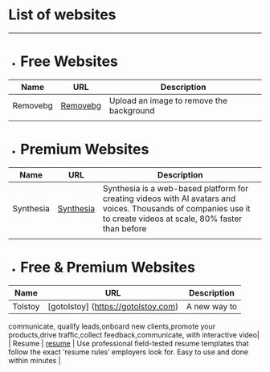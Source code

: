 # List of websites

---------------------------------------
- # Free Websites
| Name        |     URL     | Description |
| ----------- | ----------- | ----------- |
|    Removebg   | [Removebg](https://remove.bg)     |    Upload an image to remove the background         |
|    |         |             |

- # Premium Websites
| Name        |     URL     | Description |
| ----------- | ----------- | ----------- |
| Synthesia     | [Synthesia](https://Synthesia.io)      |    Synthesia is a web-based platform for creating videos with AI avatars and voices. Thousands of companies use it to create videos at scale, 80% faster than before         |
|    |         |             |

- # Free & Premium Websites
| Name        |     URL     | Description |
| ----------- | ----------- | ----------- |
|    Tolstoy      | [gotolstoy] (https://gotolstoy.com)            |A new way to
communicate,
qualify leads,onboard new clients,promote your products,drive traffic,collect feedback,communicate,
with interactive video|
| Resume    |   [resume](https://resume.io)      |        Use professional field-tested resume templates that follow the exact ‘resume rules’ employers look for. Easy to use and done within minutes     |
